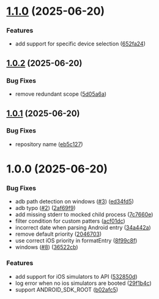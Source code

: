 # [1.1.0](https://github.com/wix-incubator/logkitten/compare/v1.0.2...v1.1.0) (2025-06-20)


### Features

* add support for specific device selection ([652fa24](https://github.com/wix-incubator/logkitten/commit/652fa24c0af8a7fa46433e1382d53e8fe4f90048))

## [1.0.2](https://github.com/wix-incubator/logkitten/compare/v1.0.1...v1.0.2) (2025-06-20)


### Bug Fixes

* remove redundant scope ([5d05a6a](https://github.com/wix-incubator/logkitten/commit/5d05a6a8e9df4d9de4556d842138fc8a25d5f20e))

## [1.0.1](https://github.com/wix-incubator/logkitten/compare/v1.0.0...v1.0.1) (2025-06-20)


### Bug Fixes

* repository name ([eb5c127](https://github.com/wix-incubator/logkitten/commit/eb5c1275bc2601de3e1433693a8d31323b19c529))

# 1.0.0 (2025-06-20)


### Bug Fixes

* adb path detection on windows ([#3](https://github.com/wix-incubator/logkitten/issues/3)) ([ed34fd5](https://github.com/wix-incubator/logkitten/commit/ed34fd5e5803e5a9c9e3255d3c0558a02f2f1466))
* adb typo ([#2](https://github.com/wix-incubator/logkitten/issues/2)) ([2af69f9](https://github.com/wix-incubator/logkitten/commit/2af69f9f99fbc176859992eaba03e31c80a34951))
* add missing stderr to mocked child process ([7c7660e](https://github.com/wix-incubator/logkitten/commit/7c7660edc783eb350f1e9991d5e7f8c19dfe6e26))
* filter condition for custom patters ([acf01dc](https://github.com/wix-incubator/logkitten/commit/acf01dcac2bc386491dde09a85d66faa3db44719))
* incorrect date when parsing Android entry ([34a442a](https://github.com/wix-incubator/logkitten/commit/34a442a61fdd36b51127506f79e3cbb4f9dc80c4))
* remove default priority ([2046703](https://github.com/wix-incubator/logkitten/commit/204670300e3cf9e284d650388772c1d6edf2a550))
* use correct iOS priority in formatEntry ([8f99c8f](https://github.com/wix-incubator/logkitten/commit/8f99c8f65bde024e56f692410376496e13381b98))
* windows ([#8](https://github.com/wix-incubator/logkitten/issues/8)) ([36522cb](https://github.com/wix-incubator/logkitten/commit/36522cb4528befbfc4d12aa41efdca8f37009b77))


### Features

* add support for iOS simulators to API ([532850d](https://github.com/wix-incubator/logkitten/commit/532850d84f3a30606d94b9211fa584fb6100179d))
* log error when no ios simulators are booted ([29f1b4c](https://github.com/wix-incubator/logkitten/commit/29f1b4c929efac48910742d3da8f5f1b4ec2fd5c))
* support ANDROID_SDK_ROOT ([b02afc5](https://github.com/wix-incubator/logkitten/commit/b02afc5f16c7d0b58585467e73945cb5b30ab8eb))
